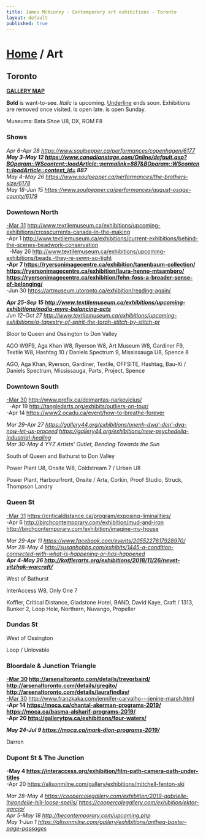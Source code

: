 ```yaml
---
title: James McKinney - Contemporary art exhibitions - Toronto
layout: default
published: true
---
```


# [Home](/) / Art

## Toronto

**[GALLERY MAP](https://www.google.com/maps/d/u/0/edit?mid=1sMiga7vQsqWdqEVQCqHsxjX2jeU)**

<span class="glyphicon glyphicon-info-sign" aria-hidden="true"></span> <strong>Bold</strong> is want-to-see. <em>Italic</em> is upcoming. <u>Underline</u> ends soon. Exhibitions are removed once visited. <span class="glyphicon glyphicon-time" aria-hidden="true"></span> is open late. <span class="glyphicon glyphicon-calendar" aria-hidden="true"></span> is open Sunday.

<span class="glyphicon glyphicon-calendar" aria-hidden="true"></span> <span class="glyphicon glyphicon-time" aria-hidden="true"></span> Museums: Bata Shoe U8, DX, ROM F8

### Shows

_Apr 6-Apr 28 <https://www.soulpepper.ca/performances/copenhagen/6177>_  
_**May 3-May 12 <https://www.canadianstage.com/Online/default.asp?BOparam::WScontent::loadArticle::permalink=887&BOparam::WScontent::loadArticle::context_id=> 887**_  
_May 4-May 26 <https://www.soulpepper.ca/performances/the-brothers-size/6178>_  
_May 18-Jun 15 <https://www.soulpepper.ca/performances/august-osage-county/6179>_  

### Downtown North

<u>-Mar 31</u> <http://www.textilemuseum.ca/exhibitions/upcoming-exhibitions/crosscurrents-canada-in-the-making>  
  -Apr 1 <http://www.textilemuseum.ca/exhibitions/current-exhibitions/behind-the-scenes-beadwork-conservation>  
  -May 26 <http://www.textilemuseum.ca/exhibitions/upcoming-exhibitions/beads,-they-re-sewn-so-tight>  
**-Apr 7 <https://ryersonimagecentre.ca/exhibition/tanenbaum-collection/> <https://ryersonimagecentre.ca/exhibition/laura-henno-mtsamboro/> <https://ryersonimagecentre.ca/exhibition/fehn-foss-a-broader-sense-of-belonging/>**  
-Jun 30 <https://artmuseum.utoronto.ca/exhibition/reading-again/>  

_**Apr 25-Sep 15 <http://www.textilemuseum.ca/exhibitions/upcoming-exhibitions/nadia-myre-balancing-acts>**_  
_Jun 12-Oct 27 <http://www.textilemuseum.ca/exhibitions/upcoming-exhibitions/a-tapestry-of-spirit-the-torah-stitch-by-stitch-pr>_  

<span class="glyphicon glyphicon-info-sign" aria-hidden="true"></span> Bloor to Queen and Ossington to Don Valley

<span class="glyphicon glyphicon-time" aria-hidden="true"></span> AGO W9F9, Aga Khan W8, Ryerson W8, Art Museum W8, Gardiner F9, Textile W8, Hashtag 10 / Daniels Spectrum 9, Mississauga U8, Spence 8

<span class="glyphicon glyphicon-calendar" aria-hidden="true"></span> AGO, Aga Khan, Ryerson, Gardiner, Textile, OFFSITE, Hashtag, Bau-Xi / Daniels Spectrum, Mississauga, Parts, Project, Spence

### Downtown South

<u>-Mar 30</u> <http://www.prefix.ca/deimantas-narkevicius/>  
  -Apr 19 <http://tangledarts.org/exhibits/outliers-on-tour/>  
-Apr 14 <https://www2.ocadu.ca/event/how-to-breathe-forever>  

_Mar 29-Apr 27 <https://gallery44.org/exhibitions/onenh-dwa’-den’-dya-now-let-us-proceed> <https://gallery44.org/exhibitions/new-psychedelia-industrial-healing>_  
_Mar 30-May 4 YYZ Artists' Outlet, Bending Towards the Sun_  

<span class="glyphicon glyphicon-info-sign" aria-hidden="true"></span> South of Queen and Bathurst to Don Valley

<span class="glyphicon glyphicon-time" aria-hidden="true"></span> Power Plant U8, Onsite W8, Coldstream 7 / Urban U8

<span class="glyphicon glyphicon-calendar" aria-hidden="true"></span> Power Plant, Harbourfront, Onsite / Arta, Corkin, Proof Studio, Struck, Thompson Landry

### Queen St

<u>-Mar 31</u> <https://criticaldistance.ca/program/exposing-liminalities/>  
-Apr 6 <http://birchcontemporary.com/exhibition/mud-and-iron> <http://birchcontemporary.com/exhibition/imagine-my-house>  

_Mar 29-Apr 11 <https://www.facebook.com/events/2055227617928970/>_  
_Mar 28-May 4 <http://susanhobbs.com/exhibits/1445-a-condition-connected-with-what-is-happening-or-has-happened>_  
_**Apr 4-May 26 <http://kofflerarts.org/exhibitions/2018/11/26/nevet-yitzhak-warcraft/>**_  

<span class="glyphicon glyphicon-info-sign" aria-hidden="true"></span> West of Bathurst

<span class="glyphicon glyphicon-time" aria-hidden="true"></span> InterAccess W8, Only One 7

<span class="glyphicon glyphicon-calendar" aria-hidden="true"></span> Koffler, Critical Distance, Gladstone Hotel, BAND, David Kaye, Craft / 1313, Bunker 2, Loop Hole, Northern, Nuvango, Propeller

### Dundas St

<span class="glyphicon glyphicon-info-sign" aria-hidden="true"></span> West of Ossington

<span class="glyphicon glyphicon-calendar" aria-hidden="true"></span> Loop / Unlovable

### Bloordale & Junction Triangle

**<u>-Mar 30</u> <http://arsenaltoronto.com/details/trevorbaird/> <http://arsenaltoronto.com/details/gregito/> <http://arsenaltoronto.com/details/laurafindlay/>**  
<u>-Mar 30</u> <http://www.franzkaka.com/jennifer-carvalho---jenine-marsh.html>  
**-Apr 14 <https://moca.ca/chantal-akerman-programs-2019/> <https://moca.ca/basma-alsharif-programs-2019/>**  
**-Apr 20 <http://gallerytpw.ca/exhibitions/four-waters/>**  

_**May 24-Jul 9 <https://moca.ca/mark-dion-programs-2019/>**_  

<span class="glyphicon glyphicon-calendar" aria-hidden="true"></span> Darren

### Dupont St & The Junction

**-May 4 <https://interaccess.org/exhibition/film-path-camera-path-under-titles>**  
-Apr 20 <https://alisonmilne.com/gallery/exhibitions/mitchell-fenton-ski>  

_Mar 28-May 4 <https://coopercolegallery.com/exhibition/2019-gabrielle-lhirondelle-hill-loose-spells/> <https://coopercolegallery.com/exhibition/ektor-garcia/>_  
_Apr 5-May 18 <http://becontemporary.com/upcoming.php>_  
_May 1-Jun 1 <https://alisonmilne.com/gallery/exhibitions/anthea-baxter-page-passages>_  
